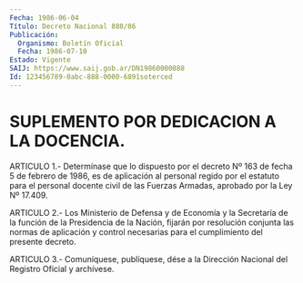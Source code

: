 ```yaml
---
Fecha: 1986-06-04
Título: Decreto Nacional 888/86
Publicación:
  Organismo: Boletín Oficial
  Fecha: 1986-07-10
Estado: Vigente
SAIJ: https://www.saij.gob.ar/DN19860000888
Id: 123456789-0abc-888-0000-6891soterced
---
```

# SUPLEMENTO POR DEDICACION A LA DOCENCIA.

<a id="1"></a>
ARTICULO 1.- Determínase que lo dispuesto por el decreto Nº 163  de fecha 5  de febrero de 1986, es de aplicación al personal regido por el estatuto para el personal docente civil de las Fuerzas Armadas, aprobado por la Ley Nº 17.409.

<a id="2"></a>
ARTICULO  2.- Los Ministerio de Defensa y de Economía y la Secretaría de la función de la Presidencia de la Nación, fijarán por resolución conjunta las normas de aplicación y control necesarias para el cumplimiento del presente decreto.

<a id="3"></a>
ARTICULO  3.- Comuníquese, publíquese, dése a la Dirección Nacional del Registro Oficial y archívese.